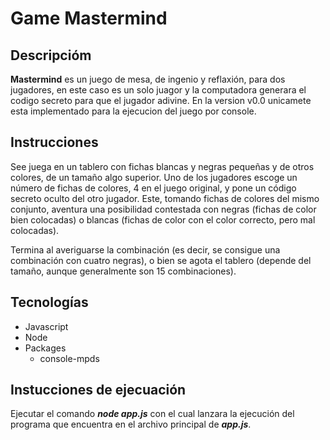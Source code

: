 # Game Mastermind

## Descripcióm

**Mastermind** es un juego de mesa, de ingenio y reflaxión, para dos jugadores, en este caso es un solo juagor y la computadora generara el codigo secreto para que el jugador adivine.
En la version v0.0 unicamete esta implementado para la ejecucion del juego por console.

## Instrucciones

See juega en un tablero con fichas blancas y negras pequeñas y de otros colores, de un tamaño algo superior. Uno de los jugadores escoge un número de fichas de colores, 4 en el juego original, y pone un código secreto oculto del otro jugador. Este, tomando fichas de colores del mismo conjunto, aventura una posibilidad contestada con negras (fichas de color bien colocadas) o blancas (fichas de color con el color correcto, pero mal colocadas).

Termina al averiguarse la combinación (es decir, se consigue una combinación con cuatro negras), o bien se agota el tablero (depende del tamaño, aunque generalmente son 15 combinaciones).

## Tecnologías

* Javascript
* Node
* Packages
  * console-mpds

## Instucciones de ejecuación

Ejecutar el comando ***node app.js*** con el cual lanzara la ejecución del programa que encuentra en el archivo principal de ***app.js***.
